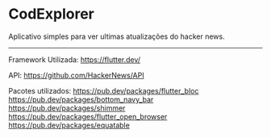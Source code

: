 # CodExplorer

Aplicativo simples para ver ultimas atualizações do hacker news.

--------------------------

Framework Utilizada:
https://flutter.dev/

API:
https://github.com/HackerNews/API

Pacotes utilizados:
https://pub.dev/packages/flutter_bloc
https://pub.dev/packages/bottom_navy_bar
https://pub.dev/packages/shimmer
https://pub.dev/packages/flutter_open_browser
https://pub.dev/packages/equatable

